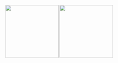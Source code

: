 <a href="https://github.com/Kitsuya0828">
  <img align="left" height="170px" src="https://github-readme-stats.vercel.app/api?username=Kitsuya0828&count_private=true&show_icons=true&theme=dark" />
</a>
<a href="https://github.com/Kitsuya0828">
  <img align="left" height="170px" src="https://github-readme-stats.vercel.app/api/top-langs/?username=Kitsuya0828&layout=compact&theme=dark&&exclude_repo=Sprouty" />
</a>

<!--
**Kitsuya0828/Kitsuya0828** is a ✨ _special_ ✨ repository because its `README.md` (this file) appears on your GitHub profile.

Here are some ideas to get you started:

- 🔭 I’m currently working on ...
- 🌱 I’m currently learning ...
- 👯 I’m looking to collaborate on ...
- 🤔 I’m looking for help with ...
- 💬 Ask me about ...
- 📫 How to reach me: ...
- 😄 Pronouns: ...
- ⚡ Fun fact: ...
-->
